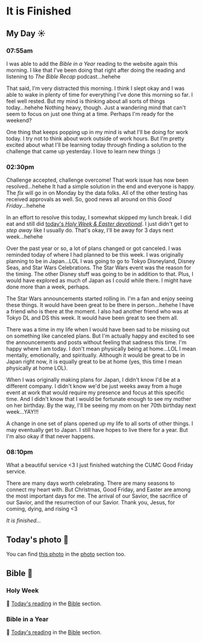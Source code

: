 # It is Finished

## My Day ☀️

### 07:55am

I was able to add the *Bible in a Year* reading to the website again this morning. I like that I've been doing that right after doing the reading and listening to *The Bible Recap* podcast...hehehe

That said, I'm very distracted this morning. I think I slept okay and I was able to wake in plenty of time for everything I've done this morning so far. I feel well rested. But my mind is thinking about all sorts of things today...hehehe Nothing heavy, though. Just a wandering mind that can't seem to focus on just one thing at a time. Perhaps I'm ready for the weekend?

One thing that keeps popping up in my mind is what I'll be doing for work today. I try not to think about work outside of work hours. But I'm pretty excited about what I'll be learning today through finding a solution to the challenge that came up yesterday. I love to learn new things :)

### 02:30pm

Challenge accepted, challenge overcome! That work issue has now been resolved...hehehe It had a simple solution in the end and everyone is happy. The *fix* will go in on Monday by the data folks. All of the other testing has received approvals as well. So, good news all around on this *Good Friday*...hehehe

In an effort to resolve this today, I somewhat skipped my lunch break. I did eat and still did [today's *Holy Week & Easter devotional*](/bible/plans/holy-week-easter/6). I just didn't get to *step away* like I usually do. That's okay, I'll be away for 3 days next week...hehehe

Over the past year or so, a lot of plans changed or got canceled. I was reminded today of where I had planned to be this week. I was originally planning to be in Japan...LOL I was going to go to Tokyo Disneyland, Disney Seas, and Star Wars Celebrations. The Star Wars event was the reason for the timing. The other Disney stuff was going to be in addition to that. Plus, I would have explored as much of Japan as I could while there. I might have done more than a week, perhaps.

The Star Wars announcements started rolling in. I'm a fan and enjoy seeing these things. It would have been great to be there in person...hehehe I have a friend who is there at the moment. I also had another friend who was at Tokyo DL and DS this week. It would have been great to see them all.

There was a time in my life when I would have been sad to be missing out on something like canceled plans. But I'm actually happy and excited to see the announcements and posts without feeling that sadness this time. I'm happy where I am today. I don't mean physically being at home...LOL I mean mentally, emotionally, and spiritually. Although it would be great to be in Japan right now, it is equally great to be at home (yes, this time I mean physically at home LOL).

When I was originally making plans for Japan, I didn't know I'd be at a different company. I didn't know we'd be just weeks away from a huge event at work that would require my presence and focus at this specific time. And I didn't know that I would be fortunate enough to see my mother on her birthday. By the way, I'll be seeing my mom on her 70th birthday next week...YAY!!!

A change in one set of plans opened up my life to all sorts of other things. I may eventually get to Japan. I still have hopes to live there for a year. But I'm also okay if that never happens.

### 08:10pm

What a beautiful service <3 I just finished watching the CUMC Good Friday service.

There are many days worth celebrating. There are many seasons to connect my heart with. But Christmas, Good Friday, and Easter are among the most important days for me. The arrival of our Savior, the sacrifice of our Savior, and the resurrection of our Savior. Thank you, Jesus, for coming, dying, and rising <3

*It is finished...*



## Today's photo 📸

<!--@include: @/photos/photo-a-day/2025/04/17.md{3,}-->

You can find [this photo](/photos/photo-a-day/2025/04/17) in the [photo](/photos/) section too.

## Bible 📖

### Holy Week

📖 [Today's reading](/bible/plans/holy-week-easter/6) in the [Bible](/bible/) section.

### Bible in a Year

📖 [Today's reading](/bible/plans/bible-in-a-year/04/18) in the [Bible](/bible/) section.